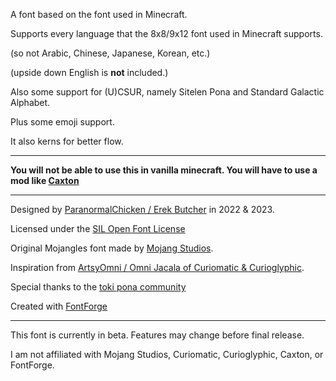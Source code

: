 A font based on the font used in Minecraft.

Supports every language that the 8x8/9x12 font used in Minecraft supports.

(so not Arabic, Chinese, Japanese, Korean, etc.)

(upside down English is **not** included.)

Also some support for (U)CSUR, namely Sitelen Pona and Standard Galactic Alphabet.

Plus some emoji support.

It also kerns for better flow.

---

**You will not be able to use this in vanilla minecraft. You will have to use a mod like [Caxton](https://modrinth.com/mod/caxton)**

---

Designed by [ParanormalChicken / Erek Butcher](https://paranormalchicken.github.io/) in 2022 & 2023.

Licensed under the [SIL Open Font License](https://scripts.sil.org/OFL)

Original Mojangles font made by [Mojang Studios](https://www.minecraft.net/).

Inspiration from [ArtsyOmni / Omni Jacala of Curiomatic & Curioglyphic](https://curiomatic.com/fonts).

Special thanks to the [toki pona community](https://tokipona.org)

Created with [FontForge](http://fontforge.org)

---

This font is currently in beta. Features may change before final release.

I am not affiliated with Mojang Studios, Curiomatic, Curioglyphic, Caxton, or FontForge.
